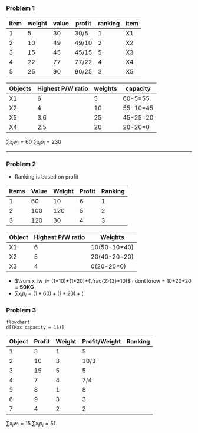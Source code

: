 ### Problem 1

| item | weight | value | profit | ranking | item | 
| ---- | ------ | ----- | ------ | ------- | ---- |
| 1    | 5      | 30    | 30/5   | 1       | X1   |
| 2    | 10     | 49    | 49/10  | 2       | X2   |
| 3    | 15     | 45    | 45/15  | 5       | X3   |
| 4    | 22     | 77    | 77/22  | 4       | X4   |
| 5    | 25     | 90    | 90/25  | 3       | X5   |

| Objects | Highest P/W ratio | weights | capacity |
| ------- | ------------------ | ------- | -------- |
| X1      | 6                  | 5       | 60-5=55  |
| X2      | 4                  | 10      | 55-10=45 |
| X5      | 3.6                | 25      | 45-25=20 |
| X4      | 2.5                | 20      | 20-20=0  | 

$\sum x_iw_i = 60$
$\sum x_ip_i = 230$

---

### Problem 2
- Ranking is based on profit

| Items | Value | Weight | Profit | Ranking |
| ----- | ----- | ------ | ------ | ------- |
| 1     | 60    | 10     | 6      | 1       |
| 2     | 100   | 120    | 5      | 2       |
| 3     | 120   | 30     | 4      | 3       | 

| Object | Highest P/W ratio | Weights      |
| ------ | ----------------- | ------------ |
| X1     | 6                 | 10(50-10=40) | 
| X2     | 5                 | 20(40-20=20) |
| X3     | 4                 | 0(20-20=0)   |

- $\sum x_iw_i= (1*10)+(1*20)+(\frac{2}{3}*10)$  i dont know
		= 10+20+20 = **50KG**
- $\sum x_ip_i= (1*60)+(1*20)+($ 

### Problem 3

```mermaid
flowchart
d[(Max capacity = 15)]

```

| Object | Profit | Weight | Profit/Weight | Ranking |
| ------ | ------ | ------ | ------------- | ------- |
| 1      | 5      | 1      | 5             |         |
| 2      | 10     | 3      | 10/3          |         |
| 3      | 15     | 5      | 5             |         |
| 4      | 7      | 4      | 7/4           |         |
| 5      | 8      | 1      | 8             |         |
| 6      | 9      | 3      | 3             |         |
| 7      | 4      | 2      | 2             |         |

$\sum x_iw_i = 15$
$\sum x_ip_i = 51$
